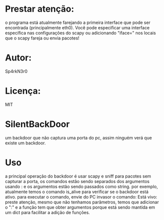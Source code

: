 # Prestar atenção:
o programa está atualmente farejando a primeira interface que pode ser encontrada (principalmente eth0). Você pode especificar uma interface específica nas configurações do scapy ou adicionando "iface=<INTERFACE>" nos locais que o scapy fareja ou envia pacotes!

# Autor:
Sp4rkN3r0
# Licença:
MIT

# SilentBackDoor
um backdoor que não captura uma porta do pc, assim ninguém verá que existe um backdoor.

# Uso
a principal operação do backdoor é usar scapy e sniff para pacotes sem capturar a porta, os comandos estão sendo separados dos argumentos usando : e os argumentos estão sendo passados ​​como string.
por exemplo, atualmente temos o comando is_alive para verificar se o backdoor está ativo.
para executar o comando, envie do PC invasor o comando:
Está vivo:
preste atenção, mesmo que não tenhamos parâmetros, temos que adicionar o ":" e a função tem que obter argumentos porque está sendo mantida em um dict para facilitar a adição de funções.
